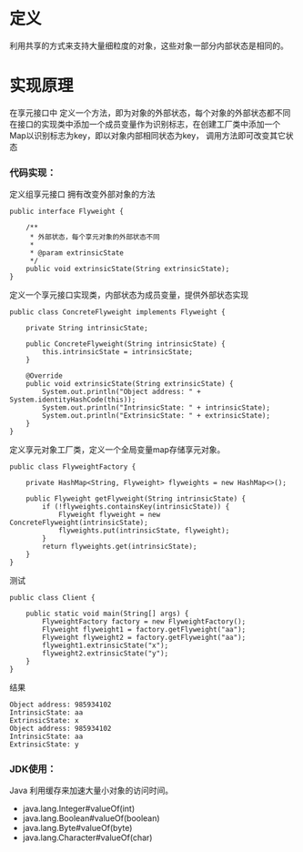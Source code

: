 # 定义
利用共享的方式来支持大量细粒度的对象，这些对象一部分内部状态是相同的。

# 实现原理

在享元接口中 定义一个方法，即为对象的外部状态，每个对象的外部状态都不同
在接口的实现类中添加一个成员变量作为识别标志，在创建工厂类中添加一个Map以识别标志为key，即以对象内部相同状态为key，
调用方法即可改变其它状态

### 代码实现：
    
   定义组享元接口 拥有改变外部对象的方法
    
    public interface Flyweight {
    
        /**
         * 外部状态，每个享元对象的外部状态不同
         *
         * @param extrinsicState
         */
        public void extrinsicState(String extrinsicState);
    }
   
   定义一个享元接口实现类，内部状态为成员变量，提供外部状态实现
   
    public class ConcreteFlyweight implements Flyweight {
    
        private String intrinsicState;
    
        public ConcreteFlyweight(String intrinsicState) {
            this.intrinsicState = intrinsicState;
        }
    
        @Override
        public void extrinsicState(String extrinsicState) {
            System.out.println("Object address: " + System.identityHashCode(this));
            System.out.println("IntrinsicState: " + intrinsicState);
            System.out.println("ExtrinsicState: " + extrinsicState);
        }
    }
   
   定义享元对象工厂类，定义一个全局变量map存储享元对象。
   
    public class FlyweightFactory {
    
        private HashMap<String, Flyweight> flyweights = new HashMap<>();
    
        public Flyweight getFlyweight(String intrinsicState) {
            if (!flyweights.containsKey(intrinsicState)) {
                Flyweight flyweight = new ConcreteFlyweight(intrinsicState);
                flyweights.put(intrinsicState, flyweight);
            }
            return flyweights.get(intrinsicState);
        }
    }  
    
   测试
    
    public class Client {
    
        public static void main(String[] args) {
            FlyweightFactory factory = new FlyweightFactory();
            Flyweight flyweight1 = factory.getFlyweight("aa");
            Flyweight flyweight2 = factory.getFlyweight("aa");
            flyweight1.extrinsicState("x");
            flyweight2.extrinsicState("y");
        }
    }
    
   结果
   
    Object address: 985934102
    IntrinsicState: aa
    ExtrinsicState: x
    Object address: 985934102
    IntrinsicState: aa
    ExtrinsicState: y
   
### JDK使用：
   
Java 利用缓存来加速大量小对象的访问时间。

- java.lang.Integer#valueOf(int)
- java.lang.Boolean#valueOf(boolean)
- java.lang.Byte#valueOf(byte)
- java.lang.Character#valueOf(char)
   